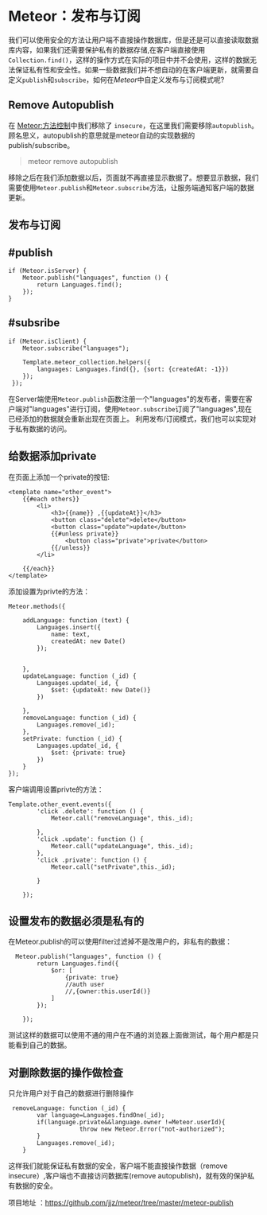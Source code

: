 # Meteor：发布与订阅
我们可以使用安全的方法让用户端不直接操作数据库，但是还是可以直接读取数据库内容，如果我们还需要保护私有的数据存储,在客户端直接使用`Collection.find()`，这样的操作方式在实际的项目中并不会使用，这样的数据无法保证私有性和安全性。如果一些数据我们并不想自动的在客户端更新，就需要自定义`publish`和`subscribe`，如何在*Meteor*中自定义发布与订阅模式呢?

## Remove Autopublish
在 [Meteor:方法控制](https://segmentfault.com/a/1190000004404874)中我们移除了 `insecure`，在这里我们需要移除`autopublish`。顾名思义，autopublish的意思就是meteor自动的实现数据的publish/subscribe。
>meteor remove autopublish

移除之后在我们添加数据以后，页面就不再直接显示数据了。想要显示数据，我们需要使用`Meteor.publish`和`Meteor.subscribe`方法，让服务端通知客户端的数据更新。
## 发布与订阅
## #publish
```
if (Meteor.isServer) {
    Meteor.publish("languages", function () {
        return Languages.find();
    });
}

```
## #subsribe
```
if (Meteor.isClient) {
    Meteor.subscribe("languages");

    Template.meteor_collection.helpers({
        languages: Languages.find({}, {sort: {createdAt: -1}})
    });
 });
```
在Server端使用`Meteor.publish`函数注册一个"languages"的发布者，需要在客户端对"languages"进行订阅，使用`Meteor.subscribe`订阅了"languages",现在已经添加的数据就会重新出现在页面上。
利用发布/订阅模式，我们也可以实现对于私有数据的访问。
## 给数据添加private
在页面上添加一个private的按钮:
```
<template name="other_event">
    {{#each others}}
        <li>
            <h3>{{name}} ,{{updateAt}}</h3>
            <button class="delete">delete</button>
            <button class="update">update</button>
            {{#unless private}}
                <button class="private">private</button>
            {{/unless}}
        </li>

    {{/each}}
</template>

```
添加设置为privte的方法：
```
Meteor.methods({

    addLanguage: function (text) {
        Languages.insert({
            name: text,
            createdAt: new Date()
        });


    },
    updateLanguage: function (_id) {
        Languages.update(_id, {
            $set: {updateAt: new Date()}
        })

    },
    removeLanguage: function (_id) {
        Languages.remove(_id);
    },
    setPrivate: function (_id) {
        Languages.update(_id, {
            $set: {private: true}
        })
    }
});
```
客户端调用设置privte的方法：
```
Template.other_event.events({
        'click .delete': function () {
            Meteor.call("removeLanguage", this._id);

        },
        'click .update': function () {
            Meteor.call("updateLanguage", this._id);
        },
        'click .private': function () {
            Meteor.call("setPrivate",this._id);

        }

    });
```
## 设置发布的数据必须是私有的
在Meteor.publish的可以使用filter过滤掉不是改用户的，非私有的数据：
```
  Meteor.publish("languages", function () {
        return Languages.find({
            $or: [
                {private: true}
                //auth user
                //,{owner:this.userId()}
            ]
        });

    });
```
测试这样的数据可以使用不通的用户在不通的浏览器上面做测试，每个用户都是只能看到自己的数据。
## 对删除数据的操作做检查
只允许用户对于自己的数据进行删除操作
```
 removeLanguage: function (_id) {
        var language=Languages.findOne(_id);
        if(language.private&&language.owner !=Meteor.userId){
					throw new Meteor.Error("not-authorized");
        }
        Languages.remove(_id);
    }
```
这样我们就能保证私有数据的安全，客户端不能直接操作数据（remove insecure）,客户端也不直接访问数据库(remove autopublish)，就有效的保护私有数据的安全。

项目地址 ：https://github.com/jjz/meteor/tree/master/meteor-publish



